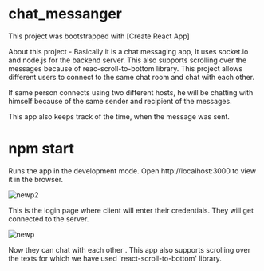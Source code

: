 # chat_messanger
This project was bootstrapped with [Create React App]

About this project - Basically it is a chat messaging app, It uses socket.io and node.js for the backend server. This also supports scrolling over the messages because of reac-scroll-to-bottom library. This project allows different users to connect to the same chat room and chat with each other.

If same person connects using two different hosts, he will be chatting with himself because of the same sender and recipient of the messages.

This app also keeps track of the time, when the message was sent.

# npm start
Runs the app in the development mode.
Open http://localhost:3000 to view it in the browser.

![newp2](https://user-images.githubusercontent.com/84314022/193533132-b79019f7-8181-4d43-a0fb-6e08961ef7dd.png)

This is the login page where client will enter their credentials.
They will get connected to the server.

![newp](https://user-images.githubusercontent.com/84314022/193533323-cae080b2-5ffa-4a57-8d43-31ec867a2abd.png)

Now they can chat with each other .
This app also supports scrolling over the texts for which we have used 'react-scroll-to-bottom' library.
